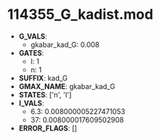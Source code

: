 # 114355_G_kadist.mod

- **G_VALS**:
  - gkabar_kad_G: 0.008
- **GATES**:
  - l: 1
  - n: 1
- **SUFFIX**: kad_G
- **GMAX_NAME**: gkabar_kad_G
- **STATES**: ['n', 'l']
- **I_VALS**:
  - 6.3: 0.008000005227471053
  - 37: 0.008000017609502908
- **ERROR_FLAGS**: []
